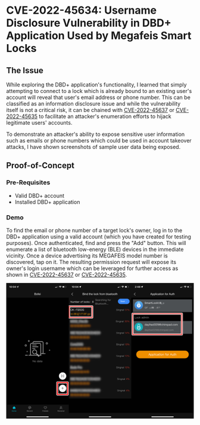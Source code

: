 # CVE-2022-45634: Username Disclosure Vulnerability in DBD+ Application Used by Megafeis Smart Locks

## The Issue

While exploring the DBD+ application's functionality, I learned that simply attempting to connect to a lock which is already bound to an existing user's account will reveal that user's email address or phone number. This can be classified as an information disclosure issue and while the vulnerability itself is not a critical risk, it can be chained with [CVE-2022-45637](/CVE-2022-45637) or [CVE-2022-45635](/CVE-2022-45635) to facilitate an attacker's enumeration efforts to hijack legitimate users' accounts. 

To demonstrate an attacker's ability to expose sensitive user information such as emails or phone numbers which could be used in account takeover attacks, I have shown screenshots of sample user data being exposed.

## Proof-of-Concept

### Pre-Requisites
- Valid DBD+ account
- Installed DBD+ application

### Demo
To find the email or phone number of a target lock's owner, log in to the DBD+ application using a valid account (which you have created for testing purposes). Once authenticated, find and press the "Add" button. This will enumerate a list of bluetooth low-energy (BLE) devices in the immediate vicinity. Once a device advertising its MEGAFEIS model number is discovered, tap on it. The resulting permission request will expose its owner's login username which can be leveraged for further access as shown in [CVE-2022-45637](/CVE-2022-45637) or [CVE-2022-45635](/CVE-2022-45635). 


<img alt="Information Disclosure Demo" src="../screenshots/combined_info_disclosure.png">
